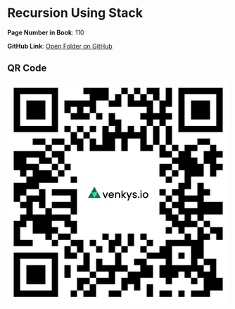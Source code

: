 
# Recursion Using Stack

**Page Number in Book**: 110

**GitHub Link**: [Open Folder on GitHub](https://github.com/venkys-media/Venky_on_Datastructures/tree/main/Recursion-Stack)


## QR Code
![QR Code](./URL%20QR%20Code%20(18).png)

